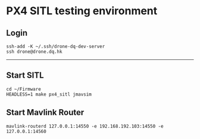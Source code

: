 # PX4 SITL testing environment 

## Login
    ssh-add -K ~/.ssh/drone-dq-dev-server
    ssh drone@drone.dq.hk

---
## Start SITL
    cd ~/Firmware
    HEADLESS=1 make px4_sitl jmavsim

## Start Mavlink Router
    mavlink-routerd 127.0.0.1:14550 -e 192.168.192.103:14550 -e 127.0.0.1:14560
